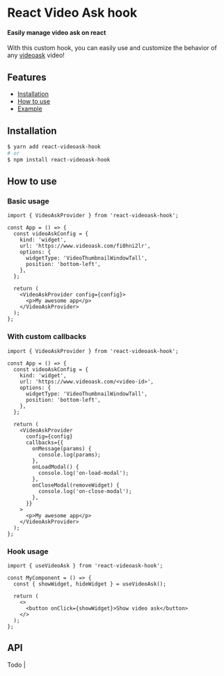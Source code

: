 # React Video Ask hook

#### Easily manage video ask on react

With this custom hook, you can easily use and customize the behavior of any [videoask](https://www.videoask.com/) video!

## Features

- [Installation](#installation)
- [How to use](#how-to-use)
- [Example](#example)

## Installation

```bash
$ yarn add react-videoask-hook
# or
$ npm install react-videoask-hook
```

## How to use

### Basic usage

```tsx
import { VideoAskProvider } from 'react-videoask-hook';

const App = () => {
  const videoAskConfig = {
    kind: 'widget',
    url: 'https://www.videoask.com/fi0hni2lr',
    options: {
      widgetType: 'VideoThumbnailWindowTall',
      position: 'bottom-left',
    },
  };

  return (
    <VideoAskProvider config={config}>
      <p>My awesome app</p>
    </VideoAskProvider>
  );
};
```

### With custom callbacks

```tsx
import { VideoAskProvider } from 'react-videoask-hook';

const App = () => {
  const videoAskConfig = {
    kind: 'widget',
    url: 'https://www.videoask.com/<video-id>',
    options: {
      widgetType: 'VideoThumbnailWindowTall',
      position: 'bottom-left',
    },
  };

  return (
    <VideoAskProvider
      config={config}
      callbacks={{
        onMessage(params) {
          console.log(params);
        },
        onLoadModal() {
          console.log('on-load-modal');
        },
        onCloseModal(removeWidget) {
          console.log('on-close-modal');
        },
      }}
    >
      <p>My awesome app</p>
    </VideoAskProvider>
  );
};
```

### Hook usage

```tsx
import { useVideoAsk } from 'react-videoask-hook';

const MyComponent = () => {
  const { showWidget, hideWidget } = useVideoAsk();

  return (
    <>
      <button onClick={showWidget}>Show video ask</button>
    </>
  );
};
```

## API

Todo |
